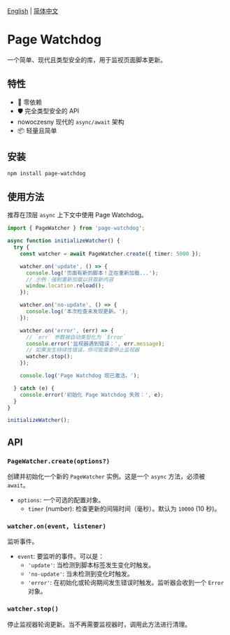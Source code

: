 [English](./README.md) | [简体中文](./README.zh-CN.md)

# Page Watchdog

一个简单、现代且类型安全的库，用于监视页面脚本更新。

## 特性

- 🚀 零依赖
- 🛡️ 完全类型安全的 API
- nowoczesny 现代的 `async/await` 架构
- 📦 轻量且简单

## 安装

```bash
npm install page-watchdog
```

## 使用方法

推荐在顶层 `async` 上下文中使用 Page Watchdog。

```typescript
import { PageWatcher } from 'page-watchdog';

async function initializeWatcher() {
  try {
    const watcher = await PageWatcher.create({ timer: 5000 });

    watcher.on('update', () => {
      console.log('页面有新的脚本！正在重新加载...');
      // 示例：强制重新加载以获取新内容
      window.location.reload();
    });

    watcher.on('no-update', () => {
      console.log('本次检查未发现更新。');
    });

    watcher.on('error', (err) => {
      // `err` 参数被自动类型化为 `Error`
      console.error('监视器遇到错误：', err.message);
      // 如果发生持续性错误，你可能需要停止监视器
      watcher.stop();
    });

    console.log('Page Watchdog 现已激活。');

  } catch (e) {
    console.error('初始化 Page Watchdog 失败：', e);
  }
}

initializeWatcher();
```

## API

### `PageWatcher.create(options?)`

创建并初始化一个新的 `PageWatcher` 实例。这是一个 `async` 方法，必须被 `await`。

- `options`: 一个可选的配置对象。
  - `timer` (number): 检查更新的间隔时间（毫秒）。默认为 `10000` (10 秒)。

### `watcher.on(event, listener)`

监听事件。

- `event`: 要监听的事件。可以是：
  - `'update'`: 当检测到脚本标签发生变化时触发。
  - `'no-update'`: 当未检测到变化时触发。
  - `'error'`: 在初始化或轮询期间发生错误时触发。监听器会收到一个 `Error` 对象。

### `watcher.stop()`

停止监视器轮询更新。当不再需要监视器时，调用此方法进行清理。
